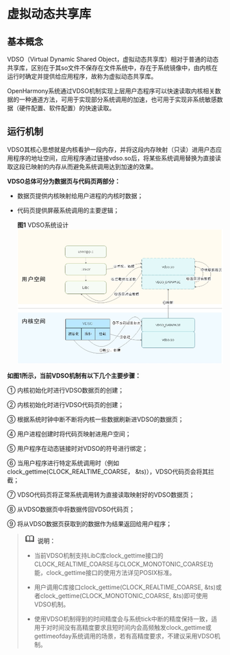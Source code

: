 # 虚拟动态共享库


## 基本概念

VDSO（Virtual Dynamic Shared Object，虚拟动态共享库）相对于普通的动态共享库，区别在于其so文件不保存在文件系统中，存在于系统镜像中，由内核在运行时确定并提供给应用程序，故称为虚拟动态共享库。

OpenHarmony系统通过VDSO机制实现上层用户态程序可以快速读取内核相关数据的一种通道方法，可用于实现部分系统调用的加速，也可用于实现非系统敏感数据（硬件配置、软件配置）的快速读取。


## 运行机制

VDSO其核心思想就是内核看护一段内存，并将这段内存映射（只读）进用户态应用程序的地址空间，应用程序通过链接vdso.so后，将某些系统调用替换为直接读取这段已映射的内存从而避免系统调用达到加速的效果。

**VDSO总体可分为数据页与代码页两部分：**

- 数据页提供内核映射给用户进程的内核时数据；

- 代码页提供屏蔽系统调用的主要逻辑；

  **图1** VDSO系统设计
  ![zh-cn_image_0000001173586763](figures/zh-cn_image_0000001173586763.jpg)

**如图1所示，当前VDSO机制有以下几个主要步骤：**

①  内核初始化时进行VDSO数据页的创建；

②  内核初始化时进行VDSO代码页的创建；

③  根据系统时钟中断不断将内核一些数据刷新进VDSO的数据页；

④  用户进程创建时将代码页映射进用户空间；

⑤  用户程序在动态链接时对VDSO的符号进行绑定；

⑥  当用户程序进行特定系统调用时（例如clock_gettime(CLOCK_REALTIME_COARSE， &amp;ts)），VDSO代码页会将其拦截；

⑦  VDSO代码页将正常系统调用转为直接读取映射好的VDSO数据页；

⑧  从VDSO数据页中将数据传回VDSO代码页；

⑨  将从VDSO数据页获取到的数据作为结果返回给用户程序；

> ![icon-note.gif](public_sys-resources/icon-note.gif) **说明：**
>
>  - 当前VDSO机制支持LibC库clock_gettime接口的CLOCK_REALTIME_COARSE与CLOCK_MONOTONIC_COARSE功能，clock_gettime接口的使用方法详见POSIX标准。
>
>  - 用户调用C库接口clock_gettime(CLOCK_REALTIME_COARSE, &amp;ts)或者clock_gettime(CLOCK_MONOTONIC_COARSE, &amp;ts)即可使用VDSO机制。
>
>  - 使用VDSO机制得到的时间精度会与系统tick中断的精度保持一致，适用于对时间没有高精度要求且短时间内会高频触发clock_gettime或gettimeofday系统调用的场景，若有高精度要求，不建议采用VDSO机制。